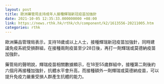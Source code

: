 ```yaml
---
layout: post
title: 歐洲藥管局支持成年人接種輝瑞新冠疫苗加強針
date: 2021-10-05 12:35:33.000000000 +08:00
link: https://news.rthk.hk/rthk/ch/component/k2/1613556-20211005.htm
categories: rthk
---
```


歐洲藥品管理局表示，支持18歲或以上人士，接種輝瑞新冠疫苗加強針，同時建議免疫系統受損群組，在接種兩劑疫苗至少28日後，再打一劑輝瑞或莫德納疫苗加強針。

藥管局的聲明說，輝瑞疫苗相關數據顯示，在18至55歲群組中，接種第二劑後約六個月再接種加強針，抗體水平會升高，而接種額外一劑輝瑞或莫德納疫苗，可以提升免疫力嚴重受損人群產生抗體的能力。

